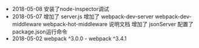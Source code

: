 - 2018-05-08
安装了node-inspector调试
- 2018-05-07
增加了 server.js
增加了 webpack-dev-server webpack-dev-middleware webpack-hot-middleware 说明文档
增加了 jsonServer
配置了 package.json运行命令
- 2018-05-02 
webpack ^3.0.0 - webpack ^3.4.1